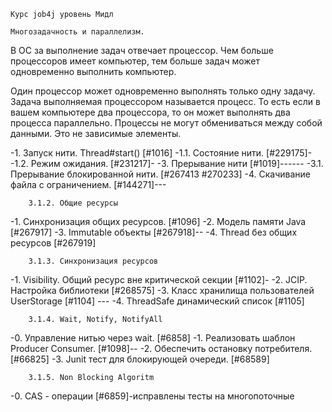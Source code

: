     Курс job4j уровень Мидл

    Многозадачность и параллелизм.

В ОС за выполнение задач отвечает процессор. Чем больше процессоров имеет
компьютер, тем больше задач может одновременно выполнить компьютер.

Один процессор может одновременно выполнять только одну задачу. Задача
выполняемая процессором называется процесс. То есть если в вашем компьютере
два процессора, то он может выполнять два процесса параллельно. Процессы не 
могут обмениваться между собой данными. Это не зависимые элементы.

-1. Запуск нити. Thread#start() [#1016]
-1.1. Состояние нити. [#229175]-
-1.2. Режим ожидания. [#231217]-
-3. Прерывание нити [#1019]------
-3.1. Прерывание блокированной нити. [#267413 #270233]
-4. Скачивание файла с ограничением. [#144271]---

        3.1.2. Общие ресурсы
-1. Синхронизация общих ресурсов. [#1096]
-2. Модель памяти Java [#267917]
-3. Immutable объекты [#267918]--
-4. Thread без общих ресурсов [#267919] 

        3.1.3. Синхронизация ресурсов
-1. Visibility. Общий ресурс вне критической секции [#1102]-
-2. JCIP. Настройка библиотеки [#268575]
-3. Класс хранилища пользователей UserStorage [#1104] ---
-4. ThreadSafe динамический список [#1105]

        3.1.4. Wait, Notify, NotifyAll
-0. Управление нитью через wait. [#6858]
-1. Реализовать шаблон Producer Consumer. [#1098]--
-2. Обеспечить остановку потребителя. [#66825]
-3. Junit тест для блокирующей очереди. [#68589]

        3.1.5. Non Blocking Algoritm
-0. CAS - операции [#6859]-исправлены тесты на многопоточные